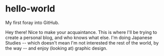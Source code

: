 # hello-world
My first foray into GitHub.

Hey there! Nice to make your acquaintance. This is where I'll be trying to create a personal blog, and who knows what else. I'm doing Japanese Studies -- which doesn't mean I'm not interested the rest of the world, by the way -- and enjoy (looking at) graphic design.
